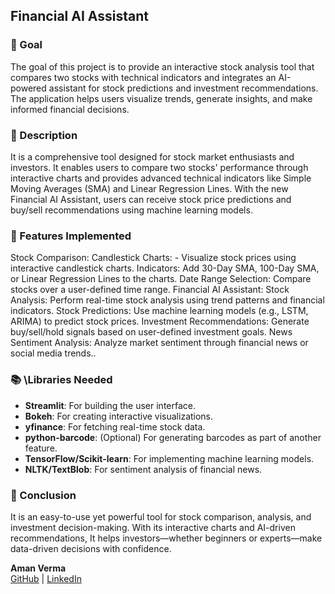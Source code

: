 ## Financial AI Assistant
### 🎯 Goal
The goal of this project is to provide an interactive stock analysis tool that compares two stocks with technical indicators and integrates an AI-powered assistant for stock predictions and investment recommendations. The application helps users visualize trends, generate insights, and make informed financial decisions.

### 🧾 Description
It is a comprehensive tool designed for stock market enthusiasts and investors. It enables users to compare two stocks' performance through interactive charts and provides advanced technical indicators like Simple Moving Averages (SMA) and Linear Regression Lines. With the new Financial AI Assistant, users can receive stock price predictions and buy/sell recommendations using machine learning models.

### 🧮 Features Implemented
Stock Comparison:
Candlestick Charts: - Visualize stock prices using interactive candlestick charts.
Indicators: Add 30-Day SMA, 100-Day SMA, or Linear Regression Lines to the charts.
Date Range Selection: Compare stocks over a user-defined time range.
Financial AI Assistant:
Stock Analysis: Perform real-time stock analysis using trend patterns and financial indicators.
Stock Predictions: Use machine learning models (e.g., LSTM, ARIMA) to predict stock prices.
Investment Recommendations: Generate buy/sell/hold signals based on user-defined investment goals.
News Sentiment Analysis: Analyze market sentiment through financial news or social media trends..

### 📚 \Libraries Needed
- **Streamlit**: For building the user interface.
- **Bokeh**: For creating interactive visualizations.
- **yfinance**: For fetching real-time stock data.
- **python-barcode**: (Optional) For generating barcodes as part of another feature.
- **TensorFlow/Scikit-learn**: For implementing machine learning models.
- **NLTK/TextBlob**: For sentiment analysis of financial news.


### 📢 Conclusion
It is an easy-to-use yet powerful tool for stock comparison, analysis, and investment decision-making. With its interactive charts and AI-driven recommendations, It helps investors—whether beginners or experts—make data-driven decisions with confidence.

**Aman Verma**  
[GitHub](https://github.com/amanver45) | [LinkedIn](https://www.linkedin.com/in/aman-verma-47b626294)

